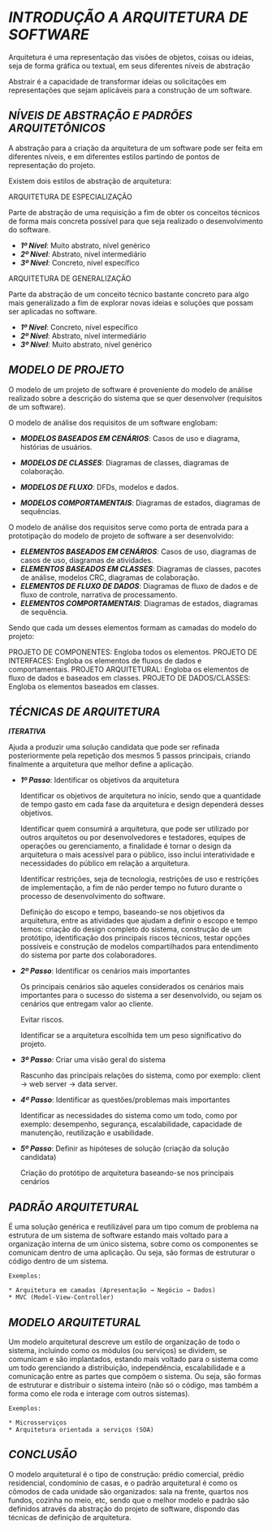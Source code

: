 # ***INTRODUÇÃO A ARQUITETURA DE SOFTWARE***

Arquitetura é uma representação das visões de objetos, coisas ou ideias, seja de forma gráfica ou textual, em seus diferentes níveis de abstração 

Abstrair é a capacidade de transformar ideias ou solicitações em representações que sejam aplicáveis para a construção de um software.

## ***NÍVEIS DE ABSTRAÇÃO E PADRÕES ARQUITETÔNICOS***

A abstração para a criação da arquitetura de um software pode ser feita em diferentes níveis, e em diferentes estilos partindo de pontos de representação do projeto.

Existem dois estilos de abstração de arquitetura:

ARQUITETURA DE ESPECIALIZAÇÃO

Parte de abstração de uma requisição a fim de obter os conceitos técnicos de forma mais concreta possível para que seja realizado o desenvolvimento do software. 

* ***1º Nível***: Muito abstrato, nível genérico
* ***2º Nível***: Abstrato, nível intermediário
* ***3º Nível***: Concreto, nível específico

ARQUITETURA DE GENERALIZAÇÃO

Parte da abstração de um conceito técnico bastante concreto para algo mais generalizado a fim de explorar novas ideias e soluções que possam ser aplicadas no software.

* ***1º Nível***: Concreto, nível específico
* ***2º Nível***: Abstrato, nível intermediário
* ***3º Nível***: Muito abstrato, nível genérico

## ***MODELO DE PROJETO***

O modelo de um projeto de software é proveniente do modelo de análise realizado sobre a descrição do sistema que se quer desenvolver (requisitos de um software).

O modelo de análise dos requisitos de um software englobam:

* ***MODELOS BASEADOS EM CENÁRIOS***: Casos de uso e diagrama, histórias de usuários.

* ***MODELOS DE CLASSES***: Diagramas de classes, diagramas de colaboração.

* ***MODELOS DE FLUXO***: DFDs, modelos e dados.

* ***MODELOS COMPORTAMENTAIS***: Diagramas de estados, diagramas de sequências.


O modelo de análise dos requisitos serve como porta de entrada para a prototipação do modelo de projeto de software a ser desenvolvido:

* ***ELEMENTOS BASEADOS EM CENÁRIOS***: Casos de uso, diagramas de casos de uso, diagramas de atividades.
* ***ELEMENTOS BASEADOS EM CLASSES***: Diagramas de classes, pacotes de análise, modelos CRC, diagramas de colaboração.
* ***ELEMENTOS DE FLUXO DE DADOS***: Diagramas de fluxo de dados e de fluxo de controle, narrativa de processamento.
* ***ELEMENTOS COMPORTAMENTAIS***: Diagramas de estados, diagramas de sequência.

Sendo que cada um desses elementos formam as camadas do modelo do projeto:

PROJETO DE COMPONENTES: Engloba  todos os elementos.
PROJETO DE INTERFACES: Engloba os elementos de fluxos de dados e comportamentais.
PROJETO ARQUITETURAL: Engloba os elementos de fluxo de dados e baseados em classes.
PROJETO DE DADOS/CLASSES: Engloba os elementos baseados em classes.

## ***TÉCNICAS DE ARQUITETURA***

***ITERATIVA***

Ajuda a produzir uma solução candidata que pode ser refinada posteriormente pela repetição dos mesmos 5 passos principais, criando finalmente a arquitetura que melhor define a aplicação.

* ***1º Passo***: Identificar os objetivos da arquitetura

    Identificar os objetivos de arquitetura no início, sendo que a quantidade de tempo gasto em cada fase da arquitetura e design dependerá desses objetivos.
    
    Identificar quem consumirá a arquitetura, que pode ser utilizado por outros arquitetos ou por desenvolvedores e testadores, equipes de operações ou gerenciamento, a finalidade é tornar o design da arquitetura o mais acessível para o público, isso inclui interatividade e necessidades do público em relação a arquitetura.
    
    Identificar restrições, seja de tecnologia, restrições de uso e restrições de implementação, a fim de não perder tempo no futuro durante o processo de desenvolvimento do software.
    
    Definição do escopo e tempo, baseando-se nos objetivos da arquitetura, entre as atividades que ajudam a definir o escopo e tempo temos: criação do design completo do sistema, construção de um protótipo, identificação dos principais riscos técnicos, testar opções possíveis e construção de modelos compartilhados para entendimento do sistema por parte dos colaboradores.

* ***2º Passo***: Identificar os cenários mais importantes

    Os principais cenários são aqueles considerados os cenários mais importantes para o sucesso do sistema a ser desenvolvido, ou sejam os cenários que entregam valor ao cliente.
    
    Evitar riscos.
    
    Identificar se a arquitetura escolhida tem um peso significativo do projeto.


* ***3º Passo***: Criar uma visão geral do sistema

    Rascunho das principais relações do sistema, como por exemplo: client -> web server -> data server.

* ***4º Passo***: Identificar as questões/problemas mais importantes

    Identificar as necessidades do sistema como um todo, como por exemplo: desempenho, segurança, escalabilidade, capacidade de manutenção, reutilização e usabilidade.

* ***5º Passo***: Definir as hipóteses de solução (criação da solução candidata)

    Criação do protótipo de arquitetura baseando-se nos principais cenários

## ***PADRÃO ARQUITETURAL***

É uma solução genérica e reutilizável para um tipo comum de problema na estrutura de um sistema de software estando mais voltado para a organização interna de um único sistema, sobre como os componentes se comunicam dentro de uma aplicação. Ou seja, são formas de estruturar o código dentro de um sistema.

    Exemplos:
    
    * Arquitetura em camadas (Apresentação → Negócio → Dados)
    * MVC (Model-View-Controller)

## ***MODELO ARQUITETURAL***

Um modelo arquitetural descreve um estilo de organização de todo o sistema, incluindo como os módulos (ou serviços) se dividem, se comunicam e são implantados, estando mais voltado para o sistema como um todo gerenciando a distribuição, independência, escalabilidade e a comunicação entre as partes que compõem o sistema. Ou seja, são formas de estruturar e distribuir o sistema inteiro (não só o código, mas também a forma como ele roda e interage com outros sistemas).

    Exemplos:
    
    * Microsserviços
    * Arquitetura orientada a serviços (SOA)

## ***CONCLUSÃO***

O modelo arquitetural é o tipo de construção: prédio comercial, prédio residencial, condomínio de casas, e o  padrão arquitetural é como os cômodos de cada unidade são organizados: sala na frente, quartos nos fundos, cozinha no meio, etc, sendo que o melhor modelo e padrão são definidos através da abstração do projeto de software, dispondo das técnicas de definição de arquitetura.

